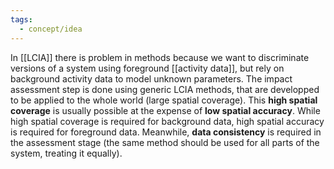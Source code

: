 ```yaml
---
tags:
  - concept/idea
---
```

In [[LCIA]] there is problem in methods because we want to discriminate versions of a system using foreground [[activity data]], but rely on background activity data to model unknown parameters.
The impact assessment step is done using generic LCIA methods, that are developped to be applied to the whole world (large spatial coverage). This **high spatial coverage** is usually possible at the expense of **low spatial accuracy**.
While high spatial coverage is required for background data, high spatial accuracy is required for foreground data. Meanwhile, **data consistency** is required in the assessment stage (the same method should be used for all parts of the system, treating it equally).